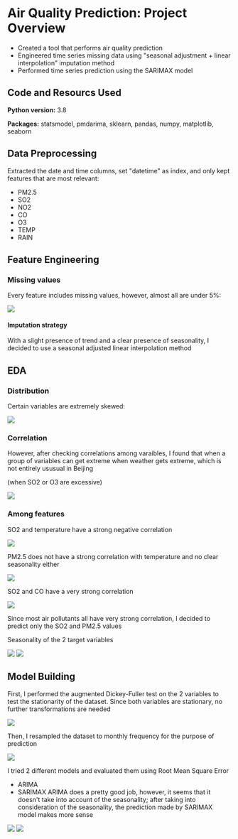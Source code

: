 # Air Quality Prediction: Project Overview
* Created a tool that performs air quality prediction
* Engineered time series missing data using "seasonal adjustment + linear interpolation" imputation method
* Performed time series prediction using the SARIMAX model

## Code and Resourcs Used
**Python version:** 3.8

**Packages:** statsmodel, pmdarima, sklearn, pandas, numpy, matplotlib, seaborn

## Data Preprocessing
Extracted the date and time columns, set "datetime" as index, and only kept features that are most relevant:
* PM2.5
* SO2
* NO2
* CO
* O3
* TEMP
* RAIN

## Feature Engineering
### Missing values
Every feature includes missing values, however, almost all are under 5%:

![](images/missing_values.png)
#### **Imputation strategy**
With a slight presence of trend and a clear presence of seasonality, I decided to use a seasonal adjusted linear interpolation method

## EDA
### Distribution
Certain variables are extremely skewed:

![](images/SO2_boxplot.png)
### Correlation
However, after checking correlations among varaibles, I found that when a group of variables can get extreme when weather gets extreme, which is not entirely ususual in Beijing

(when SO2 or O3 are excessive)

![](images/corr.png)
### Among features
SO2 and temperature have a strong negative correlation

![](images/SO2&temp.png)

PM2.5 does not have a strong correlation with temperature and no clear seasonality either

![](images/PM2.5&temp.png)

SO2 and CO have a very strong correlation

![](images/SO2&CO.png)

Since most air pollutants all have very strong correlation, I decided to predict only the SO2 and PM2.5 values

Seasonality of the 2 target variables

![](images/seasonality_SO2.png) ![](images/seasonality_PM2.5.png)

## Model Building
First, I performed the augmented Dickey-Fuller test on the 2 variables to test the stationarity of the dataset. Since both variables are stationary, no further transformations are needed

![](images/adf.png)

Then, I resampled the dataset to monthly frequency for the purpose of prediction

![](images/monthly_SO2.png)

I tried 2 different models and evaluated them using Root Mean Square Error
* ARIMA
* SARIMAX
ARIMA does a pretty good job, however, it seems that it doesn't take into account of the seasonality; after taking into consideration of the seasonality, the prediction made by SARIMAX model makes more sense

![](images/ARIMA.png)  ![](images/SARIMAX.png)

